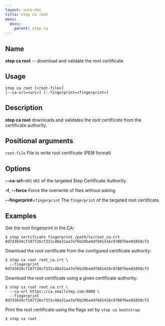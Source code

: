```yaml
---
layout: auto-doc
title: step ca root
menu:
  docs:
    parent: step ca
---
```


## Name
**step ca root** -- download and validate the root certificate

## Usage

```raw
step ca root [<root-file>]
[--ca-url=<uri>] [--fingerprint=<fingerprint>]
```

## Description

**step ca root** downloads and validates the root certificate from the
certificate authority.

## Positional arguments

`root-file`
File to write root certificate (PEM format)

## Options


**--ca-url**=`URI`
`URI` of the targeted Step Certificate Authority.

**-f**, **--force**
Force the overwrite of files without asking.

**--fingerprint**=`fingerprint`
The `fingerprint` of the targeted root certificate.

## Examples

Get the root fingerprint in the CA:
```shell
$ step certificate fingerprint /path/to/root_ca.crt
0d7d3834cf187726cf331c40a31aa7ef6b29ba4df601416c9788f6ee01058cf3
```

Download the root certificate from the configured certificate authority:
```shell
$ step ca root root_ca.crt \
  --fingerprint 0d7d3834cf187726cf331c40a31aa7ef6b29ba4df601416c9788f6ee01058cf3
```

Download the root certificate using a given certificate authority:
```shell
$ step ca root root_ca.crt \
  --ca-url https://ca.smallstep.com:9000 \
  --fingerprint 0d7d3834cf187726cf331c40a31aa7ef6b29ba4df601416c9788f6ee01058cf3
```

Print the root certificate using the flags set by `step ca bootstrap`:
```shell
$ step ca root
```

